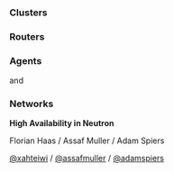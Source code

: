 ### Clusters
### Routers
### Agents
and
### Networks
**High Availability in Neutron**

Florian Haas / Assaf Muller / Adam Spiers

[@xahteiwi](https://twitter.com/xahteiwi) / [@assafmuller](https://twitter.com/assafmuller) / [@adamspiers](https://twitter.com/adamspiers)